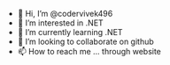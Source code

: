 - 👋 Hi, I’m @codervivek496
- 👀 I’m interested in .NET
- 🌱 I’m currently learning .NET
- 💞️ I’m looking to collaborate on github
- 📫 How to reach me ... through website

<!---
codervivek496/codervivek496 is a ✨ special ✨ repository because its `README.md` (this file) appears on your GitHub profile.
You can click the Preview link to take a look at your changes.
--->
